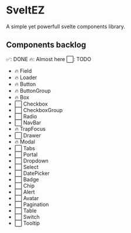 # SveltEZ

A simple yet powerfull svelte components library.

## Components backlog

✅: DONE
🔥: Almost here
⬜️: TODO


- 🔥 Field
- 🔥 Loader
- 🔥 Button
- 🔥 ButtonGroup
- 🔥 Box
- ⬜️ Checkbox
- ⬜️ CheckboxGroup
- ⬜️ Radio
- ⬜️ NavBar
- 🔥 TrapFocus
- ⬜️ Drawer
- 🔥 Modal
- ⬜️ Tabs
- ⬜️ Portal
- ⬜️ Dropdown
- ⬜️ Select
- ⬜️ DatePicker
- ⬜️ Badge
- ⬜️ Chip
- ⬜️ Alert
- ⬜️ Avatar
- ⬜️ Pagination
- ⬜️ Table
- ⬜️ Switch
- ⬜️ Tooltip
